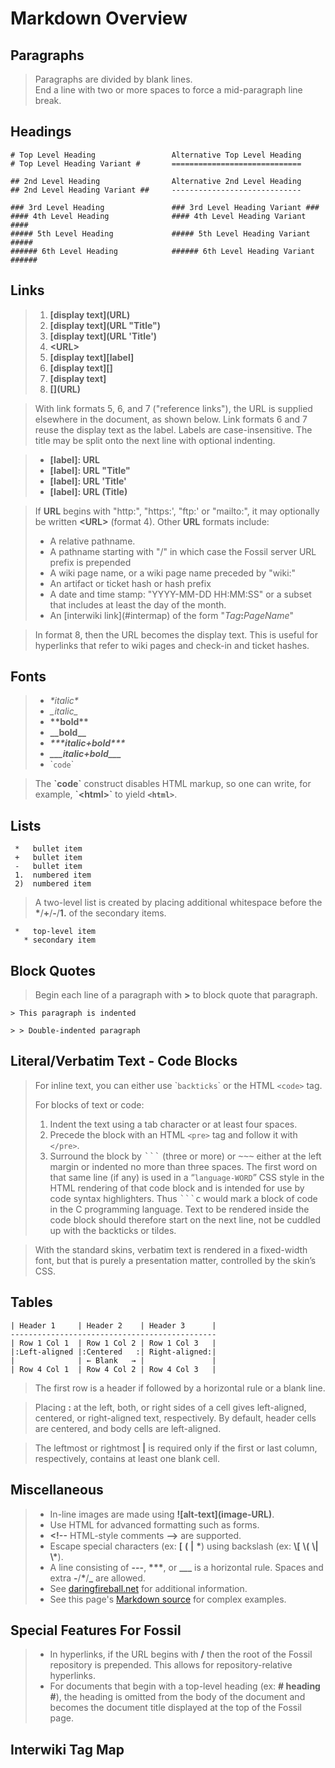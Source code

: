 # Markdown Overview #

## Paragraphs ##

> Paragraphs are divided by blank lines.  
> End a line with two or more spaces to force a mid-paragraph line break.

## Headings ##

>
    # Top Level Heading                 Alternative Top Level Heading
    # Top Level Heading Variant #       =============================
>
    ## 2nd Level Heading                Alternative 2nd Level Heading
    ## 2nd Level Heading Variant ##     -----------------------------
>
    ### 3rd Level Heading               ### 3rd Level Heading Variant ###
    #### 4th Level Heading              #### 4th Level Heading Variant ####
    ##### 5th Level Heading             ##### 5th Level Heading Variant #####
    ###### 6th Level Heading            ###### 6th Level Heading Variant ######

## Links ##

> 1.  **\[display text\]\(URL\)**
> 2.  **\[display text\]\(URL "Title"\)**
> 3.  **\[display text\]\(URL 'Title'\)**
> 4.  **\<URL\>**
> 5.  **\[display text\]\[label\]**
> 6.  **\[display text\]\[\]**
> 7.  **\[display text\]**
> 8.  **\[\]\(URL\)**

> With link formats 5, 6, and 7 ("reference links"), the URL is supplied
> elsewhere in the document, as shown below.  Link formats 6 and 7 reuse
> the display text as the label.  Labels are case-insensitive.  The title
> may be split onto the next line with optional indenting.

> * **\[label\]:&nbsp;URL**
> * **\[label\]:&nbsp;URL&nbsp;"Title"**
> * **\[label\]:&nbsp;URL&nbsp;'Title'**
> * **\[label\]:&nbsp;URL&nbsp;(Title)**

> If **URL** begins with "http:", "https:', "ftp:' or "mailto:",
> it may optionally be written **\<URL\>** (format 4).
> Other **URL** formats include:
> <ul>
> <li>  A relative pathname.
> <li>  A pathname starting with "/" in which case the Fossil server
>       URL prefix is prepended
> <li>  A wiki page name, or a wiki page name preceded by "wiki:"
> <li>  An artifact or ticket hash or hash prefix
> <li>  A date and time stamp: "YYYY-MM-DD HH:MM:SS" or a subset that
>       includes at least the day of the month.
> <li>  An [interwiki link](#intermap) of the form "<i>Tag</i><b>:</b><i>PageName</i>"</ul>

> In format 8, then the URL becomes the display text.  This is useful for
> hyperlinks that refer to wiki pages and check-in and ticket hashes.

## Fonts ##

> *   _\*italic\*_
> *   *\_italic\_*
> *   __\*\*bold\*\*__
> *   **\_\_bold\_\_**
> *   ___\*\*\*italic+bold\*\*\*___
> *   ***\_\_\_italic+bold\_\_\_***
> *   \``code`\`

> The **\`code\`** construct disables HTML markup, so one can write, for
> example, **\`\<html\>\`** to yield **`<html>`**.

## Lists ##

>
     *   bullet item
     +   bullet item
     -   bullet item
     1.  numbered item
     2)  numbered item

> A two-level list is created by placing additional whitespace before the
> **\***/**+**/**-**/**1.** of the secondary items.

>
     *   top-level item
       * secondary item

## Block Quotes ##

> Begin each line of a paragraph with **>** to block quote that paragraph.

> >
    > This paragraph is indented
> >
    > > Double-indented paragraph

## Literal/Verbatim Text - Code Blocks ##

> For inline text, you can either use \``backticks`\` or the HTML
> `<code>` tag.
>
> For blocks of text or code:
>
> 1. Indent the text using a tab character or at least four spaces.
> 2. Precede the block with an HTML `<pre>` tag and follow it with `</pre>`.
> 3. Surround the block by <tt>\`\`\`</tt> (three or more) or <tt>\~\~\~</tt> either at the
> left margin or indented no more than three spaces. The first word
> on that same line (if any) is used in a “`language-WORD`” CSS style in
> the HTML rendering of that code block and is intended for use by
> code syntax highlighters. Thus <tt>\`\`\`c</tt> would mark a block of code
> in the C programming language. Text to be rendered inside the code block
> should therefore start on the next line, not be cuddled up with the
> backticks or tildes.

> With the standard skins, verbatim text is rendered in a fixed-width font,
> but that is purely a presentation matter, controlled by the skin’s CSS.

## Tables ##

>
    | Header 1     | Header 2    | Header 3      |
    ----------------------------------------------
    | Row 1 Col 1  | Row 1 Col 2 | Row 1 Col 3   |
    |:Left-aligned |:Centered   :| Right-aligned:|
    |              | ← Blank   → |               |
    | Row 4 Col 1  | Row 4 Col 2 | Row 4 Col 3   |

> The first row is a header if followed by a horizontal rule or a blank line.

> Placing **:** at the left, both, or right sides of a cell gives left-aligned,
> centered, or right-aligned text, respectively.  By default, header cells are
> centered, and body cells are left-aligned.

> The leftmost or rightmost **\|** is required only if the first or last column,
> respectively, contains at least one blank cell.

## Miscellaneous ##

> *   In-line images are made using **\!\[alt-text\]\(image-URL\)**.
> *   Use HTML for advanced formatting such as forms.
> *   **\<!--** HTML-style comments **-->** are supported.
> *   Escape special characters (ex: **\[** **\(** **\|** **\***)
>     using backslash (ex: **\\\[** **\\\(** **\\\|** **\\\***).
> *   A line consisting of **---**, **\*\*\***, or **\_\_\_** is a horizontal
>     rule.  Spaces and extra **-**/**\***/**_** are allowed.
> *   See [daringfireball.net][] for additional information.
> *   See this page's [Markdown source](/md_rules?txt=1) for complex examples.

## Special Features For Fossil ##

> *  In hyperlinks, if the URL begins with **/** then the root of the Fossil
>    repository is prepended.  This allows for repository-relative hyperlinks.
> *  For documents that begin with a top-level heading (ex: **# heading #**),
>    the heading is omitted from the body of the document and becomes the
>    document title displayed at the top of the Fossil page.

[daringfireball.net]: http://daringfireball.net/projects/markdown/syntax

<a name="intermap"></a>
## Interwiki Tag Map
